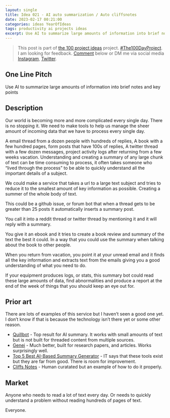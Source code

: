 ```yaml
---
layout: single
title: Idea 021 - AI auto summarization / Auto cliffsnotes
date: 2023-02-17 00:21:00
categories: ideas YearOfIdeas
tags: productivity ai projects ideas
excerpt: Use AI to summarize large amounts of information into brief notes and key points
---
```


> This post is part of [the 100 project ideas](/projects/2023-100-ideas/) project. [#The100DayProject](https://www.the100dayproject.org/). I am looking for feedback. <a href='#utterances-comments'>Comment</a> below or DM me via social media <a href="https://instagram.com/funvill" rel="nofollow noopener noreferrer"><i class="fab fa-fw fa-instagram" aria-hidden="true"></i><span class="label">Instagram</span></a>, <a href="https://twitter.com/funvill" rel="nofollow noopener noreferrer"><i class="fab fa-fw fa-twitter" aria-hidden="true"></i><span class="label">Twitter</span></a>.

## One Line Pitch

Use AI to summarize large amounts of information into brief notes and key points

## Description

Our world is becoming more and more complicated every single day. There is no stopping it. We need to make tools to help us manage the sheer amount of incoming data that we have to process every single day.

A email thread from a dozen people with hundreds of replies, A book with a few hundred pages, form posts that have 100s of replies, A twitter thread with a few dozen messages, project activity logs after returning from a few weeks vacation. Understanding and creating a summary of any large chunk of text can be time consuming to process, it often takes someone who “lived through the process” to be able to quickly understand all the important details of a subject.

We could make a service that takes a url to a large text subject and tries to reduce it to the smallest amount of key information as possible. Creating a summer of the whole body of text.

This could be a github issue, or forum bot that when a thread gets to be greater than 25 posts it automatically inserts a summary post.

You call it into a reddit thread or twitter thread by mentioning it and it will reply with a summary.

You give it an ebook and it tries to create a book review and summary of the text the best it could. In a way that you could use the summary when talking about the book to other people.

When you return from vacation, you point it at your unread email and it finds all the key information and extracts text from the emails giving you a good understanding of what you need to do.

If your equipment produces logs, or stats, this summary bot could read these large amounts of data, find abnormalities and produce a report at the end of the week of things that you should keep an eye out for.

## Prior art

There are lots of examples of this service but I haven’t seen a good one yet. I don’t know if that is because the technology isn’t there yet or some other reason.

- [Quillbot](https://quillbot.com/summarize) - Top result for AI summary. It works with small amounts of text but is not built for threaded content from multiple sources.
- [Genei](https://www.genei.io/) - Much better, built for research papers, and articles. Works surprisingly well.
- [Top 5 Best AI-Based Summary Generator](https://understandingecommerce.com/top-5-best-ai-based-summary-generators/) - IT says that these tools exist but they are far from good. There is room for improvement.
- [Cliffs Notes](https://www.cliffsnotes.com/) - Human curatated but an example of how to do it properly.

## Market

Anyone who needs to read a lot of text every day. Or needs to quickly understand a problem without reading hundreds of pages of text.

Everyone.
